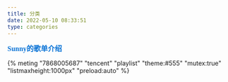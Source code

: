 ```yaml
---
title: 分类
date: 2022-05-10 08:33:51
type: categories
---
```


<link rel = "stylesheet" href="https://cdn.jsdelivr.net/npm/aplayer@1.10/dist/APlayer.min.css">

<script src="https://cdn.jsdelivr.net/npm/aplayer@1.10/dist/APlayer.min.js"></script>

<script src="https://cdn.jsdelivr.net/npm/meting@1.2/dist/Meting.min.js"></script>

<font color=#0c74d6 size=3 face="黑体">**Sunny的歌单介绍**</font>

{% meting "7868005687" "tencent" "playlist" "theme:#555" "mutex:true" "listmaxheight:1000px" "preload:auto" %}

